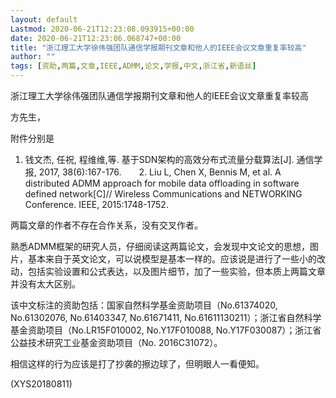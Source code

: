 ```yaml
---
layout: default
Lastmod: 2020-06-21T12:23:08.093915+00:00
date: 2020-06-21T12:23:06.068747+00:00
title: "浙江理工大学徐伟强团队通信学报期刊文章和他人的IEEE会议文章重复率较高"
author: ""
tags: [资助,两篇,文章,IEEE,ADMM,论文,学报,中文,浙江省,新语丝]
---
```


浙江理工大学徐伟强团队通信学报期刊文章和他人的IEEE会议文章重复率较高

方先生，

附件分别是

1. 钱文杰, 任祝, 程维维,等. 基于SDN架构的高效分布式流量分载算法[J]. 通信学报, 2017, 38(6):167-176.　　2. Liu L, Chen X, Bennis M, et al. A distributed ADMM approach for mobile data offloading in software defined network[C]// Wireless Communications and NETWORKING Conference. IEEE, 2015:1748-1752.

两篇文章的作者不存在合作关系，没有交叉作者。

熟悉ADMM框架的研究人员，仔细阅读这两篇论文，会发现中文论文的思想，图片，基本来自于英文论文，可以说模型是基本一样的。应该说是进行了一些小的改动，包括实验设置和公式表达，以及图片细节，加了一些实验，但本质上两篇文章并没有太大区别。

该中文标注的资助包括：国家自然科学基金资助项目（No.61374020, No.61302076, No.61403347, No.61671411, No.61611130211）；浙江省自然科学基金资助项目（No.LR15F010002, No.Y17F010088, No.Y17F030087）；浙江省公益技术研究工业基金资助项目（No. 2016C31072）。

相信这样的行为应该是打了抄袭的擦边球了，但明眼人一看便知。

(XYS20180811)

